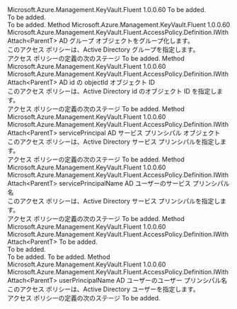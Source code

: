 <Type Name="IWithIdentity&lt;ParentT&gt;" FullName="Microsoft.Azure.Management.KeyVault.Fluent.AccessPolicy.Definition.IWithIdentity&lt;ParentT&gt;">
  <TypeSignature Language="C#" Value="public interface IWithIdentity&lt;ParentT&gt;" />
  <TypeSignature Language="ILAsm" Value=".class public interface auto ansi abstract IWithIdentity`1&lt;ParentT&gt;" />
  <TypeSignature Language="DocId" Value="T:Microsoft.Azure.Management.KeyVault.Fluent.AccessPolicy.Definition.IWithIdentity`1" />
  <TypeSignature Language="VB.NET" Value="Public Interface IWithIdentity(Of ParentT)" />
  <TypeSignature Language="F#" Value="type IWithIdentity&lt;'ParentT&gt; = interface" />
  <AssemblyInfo>
    <AssemblyName>Microsoft.Azure.Management.KeyVault.Fluent</AssemblyName>
    <AssemblyVersion>1.0.0.60</AssemblyVersion>
  </AssemblyInfo>
  <TypeParameters>
    <TypeParameter Name="ParentT" />
  </TypeParameters>
  <Interfaces />
  <Docs>
    <typeparam name="ParentT">To be added.</typeparam>
    <summary>To be added.</summary>
    <remarks>To be added.</remarks>
  </Docs>
  <Members>
    <Member MemberName="ForGroup">
      <MemberSignature Language="C#" Value="public Microsoft.Azure.Management.KeyVault.Fluent.AccessPolicy.Definition.IWithAttach&lt;ParentT&gt; ForGroup (Microsoft.Azure.Management.Graph.RBAC.Fluent.IActiveDirectoryGroup group);" />
      <MemberSignature Language="ILAsm" Value=".method public hidebysig newslot virtual instance class Microsoft.Azure.Management.KeyVault.Fluent.AccessPolicy.Definition.IWithAttach`1&lt;!ParentT&gt; ForGroup(class Microsoft.Azure.Management.Graph.RBAC.Fluent.IActiveDirectoryGroup group) cil managed" />
      <MemberSignature Language="DocId" Value="M:Microsoft.Azure.Management.KeyVault.Fluent.AccessPolicy.Definition.IWithIdentity`1.ForGroup(Microsoft.Azure.Management.Graph.RBAC.Fluent.IActiveDirectoryGroup)" />
      <MemberSignature Language="VB.NET" Value="Public Function ForGroup (group As IActiveDirectoryGroup) As IWithAttach(Of ParentT)" />
      <MemberSignature Language="F#" Value="abstract member ForGroup : Microsoft.Azure.Management.Graph.RBAC.Fluent.IActiveDirectoryGroup -&gt; Microsoft.Azure.Management.KeyVault.Fluent.AccessPolicy.Definition.IWithAttach&lt;'ParentT&gt;" Usage="iWithIdentity.ForGroup group" />
      <MemberType>Method</MemberType>
      <AssemblyInfo>
        <AssemblyName>Microsoft.Azure.Management.KeyVault.Fluent</AssemblyName>
        <AssemblyVersion>1.0.0.60</AssemblyVersion>
      </AssemblyInfo>
      <ReturnValue>
        <ReturnType>Microsoft.Azure.Management.KeyVault.Fluent.AccessPolicy.Definition.IWithAttach&lt;ParentT&gt;</ReturnType>
      </ReturnValue>
      <Parameters>
        <Parameter Name="group" Type="Microsoft.Azure.Management.Graph.RBAC.Fluent.IActiveDirectoryGroup" />
      </Parameters>
      <Docs>
        <param name="group">AD グループ オブジェクトをグループ化します。</param>
        <summary>
            このアクセス ポリシーは、Active Directory グループを指定します。
            </summary>
        <returns>アクセス ポリシーの定義の次のステージ</returns>
        <remarks>To be added.</remarks>
      </Docs>
    </Member>
    <Member MemberName="ForObjectId">
      <MemberSignature Language="C#" Value="public Microsoft.Azure.Management.KeyVault.Fluent.AccessPolicy.Definition.IWithAttach&lt;ParentT&gt; ForObjectId (Guid objectId);" />
      <MemberSignature Language="ILAsm" Value=".method public hidebysig newslot virtual instance class Microsoft.Azure.Management.KeyVault.Fluent.AccessPolicy.Definition.IWithAttach`1&lt;!ParentT&gt; ForObjectId(valuetype System.Guid objectId) cil managed" />
      <MemberSignature Language="DocId" Value="M:Microsoft.Azure.Management.KeyVault.Fluent.AccessPolicy.Definition.IWithIdentity`1.ForObjectId(System.Guid)" />
      <MemberSignature Language="VB.NET" Value="Public Function ForObjectId (objectId As Guid) As IWithAttach(Of ParentT)" />
      <MemberSignature Language="F#" Value="abstract member ForObjectId : Guid -&gt; Microsoft.Azure.Management.KeyVault.Fluent.AccessPolicy.Definition.IWithAttach&lt;'ParentT&gt;" Usage="iWithIdentity.ForObjectId objectId" />
      <MemberType>Method</MemberType>
      <AssemblyInfo>
        <AssemblyName>Microsoft.Azure.Management.KeyVault.Fluent</AssemblyName>
        <AssemblyVersion>1.0.0.60</AssemblyVersion>
      </AssemblyInfo>
      <ReturnValue>
        <ReturnType>Microsoft.Azure.Management.KeyVault.Fluent.AccessPolicy.Definition.IWithAttach&lt;ParentT&gt;</ReturnType>
      </ReturnValue>
      <Parameters>
        <Parameter Name="objectId" Type="System.Guid" />
      </Parameters>
      <Docs>
        <param name="objectId">AD id の objectId オブジェクト ID</param>
        <summary>
            このアクセス ポリシーは、Active Directory id のオブジェクト ID を指定します。
            </summary>
        <returns>アクセス ポリシーの定義の次のステージ</returns>
        <remarks>To be added.</remarks>
      </Docs>
    </Member>
    <Member MemberName="ForServicePrincipal">
      <MemberSignature Language="C#" Value="public Microsoft.Azure.Management.KeyVault.Fluent.AccessPolicy.Definition.IWithAttach&lt;ParentT&gt; ForServicePrincipal (Microsoft.Azure.Management.Graph.RBAC.Fluent.IServicePrincipal servicePrincipal);" />
      <MemberSignature Language="ILAsm" Value=".method public hidebysig newslot virtual instance class Microsoft.Azure.Management.KeyVault.Fluent.AccessPolicy.Definition.IWithAttach`1&lt;!ParentT&gt; ForServicePrincipal(class Microsoft.Azure.Management.Graph.RBAC.Fluent.IServicePrincipal servicePrincipal) cil managed" />
      <MemberSignature Language="DocId" Value="M:Microsoft.Azure.Management.KeyVault.Fluent.AccessPolicy.Definition.IWithIdentity`1.ForServicePrincipal(Microsoft.Azure.Management.Graph.RBAC.Fluent.IServicePrincipal)" />
      <MemberSignature Language="VB.NET" Value="Public Function ForServicePrincipal (servicePrincipal As IServicePrincipal) As IWithAttach(Of ParentT)" />
      <MemberSignature Language="F#" Value="abstract member ForServicePrincipal : Microsoft.Azure.Management.Graph.RBAC.Fluent.IServicePrincipal -&gt; Microsoft.Azure.Management.KeyVault.Fluent.AccessPolicy.Definition.IWithAttach&lt;'ParentT&gt;" Usage="iWithIdentity.ForServicePrincipal servicePrincipal" />
      <MemberType>Method</MemberType>
      <AssemblyInfo>
        <AssemblyName>Microsoft.Azure.Management.KeyVault.Fluent</AssemblyName>
        <AssemblyVersion>1.0.0.60</AssemblyVersion>
      </AssemblyInfo>
      <ReturnValue>
        <ReturnType>Microsoft.Azure.Management.KeyVault.Fluent.AccessPolicy.Definition.IWithAttach&lt;ParentT&gt;</ReturnType>
      </ReturnValue>
      <Parameters>
        <Parameter Name="servicePrincipal" Type="Microsoft.Azure.Management.Graph.RBAC.Fluent.IServicePrincipal" />
      </Parameters>
      <Docs>
        <param name="servicePrincipal">servicePrincipal AD サービス プリンシパル オブジェクト</param>
        <summary>
            このアクセス ポリシーは、Active Directory サービス プリンシパルを指定します。
            </summary>
        <returns>アクセス ポリシーの定義の次のステージ</returns>
        <remarks>To be added.</remarks>
      </Docs>
    </Member>
    <Member MemberName="ForServicePrincipal">
      <MemberSignature Language="C#" Value="public Microsoft.Azure.Management.KeyVault.Fluent.AccessPolicy.Definition.IWithAttach&lt;ParentT&gt; ForServicePrincipal (string servicePrincipalName);" />
      <MemberSignature Language="ILAsm" Value=".method public hidebysig newslot virtual instance class Microsoft.Azure.Management.KeyVault.Fluent.AccessPolicy.Definition.IWithAttach`1&lt;!ParentT&gt; ForServicePrincipal(string servicePrincipalName) cil managed" />
      <MemberSignature Language="DocId" Value="M:Microsoft.Azure.Management.KeyVault.Fluent.AccessPolicy.Definition.IWithIdentity`1.ForServicePrincipal(System.String)" />
      <MemberSignature Language="VB.NET" Value="Public Function ForServicePrincipal (servicePrincipalName As String) As IWithAttach(Of ParentT)" />
      <MemberSignature Language="F#" Value="abstract member ForServicePrincipal : string -&gt; Microsoft.Azure.Management.KeyVault.Fluent.AccessPolicy.Definition.IWithAttach&lt;'ParentT&gt;" Usage="iWithIdentity.ForServicePrincipal servicePrincipalName" />
      <MemberType>Method</MemberType>
      <AssemblyInfo>
        <AssemblyName>Microsoft.Azure.Management.KeyVault.Fluent</AssemblyName>
        <AssemblyVersion>1.0.0.60</AssemblyVersion>
      </AssemblyInfo>
      <ReturnValue>
        <ReturnType>Microsoft.Azure.Management.KeyVault.Fluent.AccessPolicy.Definition.IWithAttach&lt;ParentT&gt;</ReturnType>
      </ReturnValue>
      <Parameters>
        <Parameter Name="servicePrincipalName" Type="System.String" />
      </Parameters>
      <Docs>
        <param name="servicePrincipalName">servicePrincipalName AD ユーザーのサービス プリンシパル名</param>
        <summary>
            このアクセス ポリシーは、Active Directory サービス プリンシパルを指定します。
            </summary>
        <returns>アクセス ポリシーの定義の次のステージ</returns>
        <remarks>To be added.</remarks>
      </Docs>
    </Member>
    <Member MemberName="ForUser">
      <MemberSignature Language="C#" Value="public Microsoft.Azure.Management.KeyVault.Fluent.AccessPolicy.Definition.IWithAttach&lt;ParentT&gt; ForUser (Microsoft.Azure.Management.Graph.RBAC.Fluent.IActiveDirectoryUser user);" />
      <MemberSignature Language="ILAsm" Value=".method public hidebysig newslot virtual instance class Microsoft.Azure.Management.KeyVault.Fluent.AccessPolicy.Definition.IWithAttach`1&lt;!ParentT&gt; ForUser(class Microsoft.Azure.Management.Graph.RBAC.Fluent.IActiveDirectoryUser user) cil managed" />
      <MemberSignature Language="DocId" Value="M:Microsoft.Azure.Management.KeyVault.Fluent.AccessPolicy.Definition.IWithIdentity`1.ForUser(Microsoft.Azure.Management.Graph.RBAC.Fluent.IActiveDirectoryUser)" />
      <MemberSignature Language="VB.NET" Value="Public Function ForUser (user As IActiveDirectoryUser) As IWithAttach(Of ParentT)" />
      <MemberSignature Language="F#" Value="abstract member ForUser : Microsoft.Azure.Management.Graph.RBAC.Fluent.IActiveDirectoryUser -&gt; Microsoft.Azure.Management.KeyVault.Fluent.AccessPolicy.Definition.IWithAttach&lt;'ParentT&gt;" Usage="iWithIdentity.ForUser user" />
      <MemberType>Method</MemberType>
      <AssemblyInfo>
        <AssemblyName>Microsoft.Azure.Management.KeyVault.Fluent</AssemblyName>
        <AssemblyVersion>1.0.0.60</AssemblyVersion>
      </AssemblyInfo>
      <ReturnValue>
        <ReturnType>Microsoft.Azure.Management.KeyVault.Fluent.AccessPolicy.Definition.IWithAttach&lt;ParentT&gt;</ReturnType>
      </ReturnValue>
      <Parameters>
        <Parameter Name="user" Type="Microsoft.Azure.Management.Graph.RBAC.Fluent.IActiveDirectoryUser" />
      </Parameters>
      <Docs>
        <param name="user">To be added.</param>
        <summary>To be added.</summary>
        <returns>To be added.</returns>
        <remarks>To be added.</remarks>
      </Docs>
    </Member>
    <Member MemberName="ForUser">
      <MemberSignature Language="C#" Value="public Microsoft.Azure.Management.KeyVault.Fluent.AccessPolicy.Definition.IWithAttach&lt;ParentT&gt; ForUser (string userPrincipalName);" />
      <MemberSignature Language="ILAsm" Value=".method public hidebysig newslot virtual instance class Microsoft.Azure.Management.KeyVault.Fluent.AccessPolicy.Definition.IWithAttach`1&lt;!ParentT&gt; ForUser(string userPrincipalName) cil managed" />
      <MemberSignature Language="DocId" Value="M:Microsoft.Azure.Management.KeyVault.Fluent.AccessPolicy.Definition.IWithIdentity`1.ForUser(System.String)" />
      <MemberSignature Language="VB.NET" Value="Public Function ForUser (userPrincipalName As String) As IWithAttach(Of ParentT)" />
      <MemberSignature Language="F#" Value="abstract member ForUser : string -&gt; Microsoft.Azure.Management.KeyVault.Fluent.AccessPolicy.Definition.IWithAttach&lt;'ParentT&gt;" Usage="iWithIdentity.ForUser userPrincipalName" />
      <MemberType>Method</MemberType>
      <AssemblyInfo>
        <AssemblyName>Microsoft.Azure.Management.KeyVault.Fluent</AssemblyName>
        <AssemblyVersion>1.0.0.60</AssemblyVersion>
      </AssemblyInfo>
      <ReturnValue>
        <ReturnType>Microsoft.Azure.Management.KeyVault.Fluent.AccessPolicy.Definition.IWithAttach&lt;ParentT&gt;</ReturnType>
      </ReturnValue>
      <Parameters>
        <Parameter Name="userPrincipalName" Type="System.String" />
      </Parameters>
      <Docs>
        <param name="userPrincipalName">userPrincipalName AD ユーザーのユーザー プリンシパル名</param>
        <summary>
            このアクセス ポリシーは、Active Directory ユーザーを指定します。
            </summary>
        <returns>アクセス ポリシーの定義の次のステージ</returns>
        <remarks>To be added.</remarks>
      </Docs>
    </Member>
  </Members>
</Type>